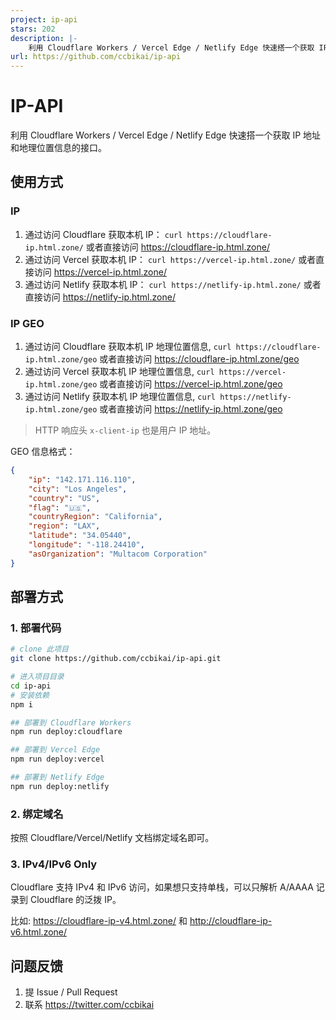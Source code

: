 ```yaml
---
project: ip-api
stars: 202
description: |-
    利用 Cloudflare Workers / Vercel Edge / Netlify Edge 快速搭一个获取 IP 地址和地理位置信息的接口。
url: https://github.com/ccbikai/ip-api
---
```


# IP-API

利用 Cloudflare Workers / Vercel Edge / Netlify Edge 快速搭一个获取 IP 地址和地理位置信息的接口。

## 使用方式

### IP

1. 通过访问 Cloudflare 获取本机 IP： `curl https://cloudflare-ip.html.zone/` 或者直接访问 <https://cloudflare-ip.html.zone/>
2. 通过访问 Vercel 获取本机 IP： `curl https://vercel-ip.html.zone/` 或者直接访问 <https://vercel-ip.html.zone/>
3. 通过访问 Netlify 获取本机 IP： `curl https://netlify-ip.html.zone/` 或者直接访问 <https://netlify-ip.html.zone/>

### IP GEO

1. 通过访问 Cloudflare 获取本机 IP 地理位置信息, `curl https://cloudflare-ip.html.zone/geo` 或者直接访问 <https://cloudflare-ip.html.zone/geo>
2. 通过访问 Vercel 获取本机 IP 地理位置信息, `curl https://vercel-ip.html.zone/geo` 或者直接访问 <https://vercel-ip.html.zone/geo>
3. 通过访问 Netlify 获取本机 IP 地理位置信息, `curl https://netlify-ip.html.zone/geo` 或者直接访问 <https://netlify-ip.html.zone/geo>

> HTTP 响应头 `x-client-ip` 也是用户 IP 地址。

GEO 信息格式：

```json
{
    "ip": "142.171.116.110",
    "city": "Los Angeles",
    "country": "US",
    "flag": "🇺🇸",
    "countryRegion": "California",
    "region": "LAX",
    "latitude": "34.05440",
    "longitude": "-118.24410",
    "asOrganization": "Multacom Corporation"
}
```

## 部署方式

### 1. 部署代码

```bash
# clone 此项目
git clone https://github.com/ccbikai/ip-api.git

# 进入项目目录
cd ip-api
# 安装依赖
npm i

## 部署到 Cloudflare Workers
npm run deploy:cloudflare

## 部署到 Vercel Edge
npm run deploy:vercel

## 部署到 Netlify Edge
npm run deploy:netlify
```

### 2. 绑定域名

按照 Cloudflare/Vercel/Netlify 文档绑定域名即可。

### 3. IPv4/IPv6 Only

Cloudflare 支持 IPv4 和 IPv6 访问，如果想只支持单栈，可以只解析 A/AAAA 记录到 Cloudflare 的泛拨 IP。

比如: <https://cloudflare-ip-v4.html.zone/> 和 <http://cloudflare-ip-v6.html.zone/>

## 问题反馈

1. 提 Issue / Pull Request
2. 联系 <https://twitter.com/ccbikai>

